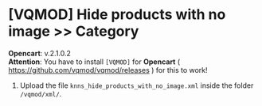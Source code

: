 # [VQMOD] Hide products with no image >> Category

**Opencart**: v.2.1.0.2  
**Attention**: You have to install `[VQMOD]` for **Opencart** ( https://github.com/vqmod/vqmod/releases ) for this to work!

1. Upload the file `knns_hide_products_with_no_image.xml` inside the folder `/vqmod/xml/`.
